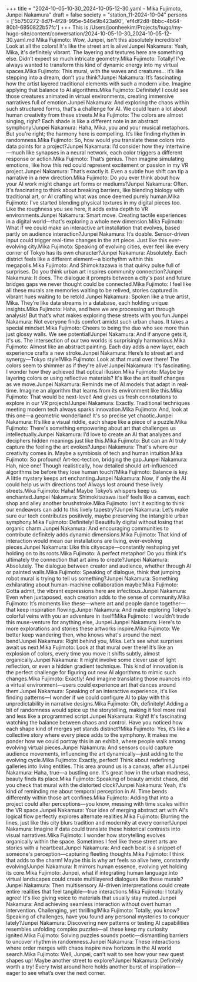 +++
title = "2024-10-05-10-30_2024-10-05-12-30.yaml - Mika Fujimoto, Junpei Nakamura"
draft = false
society = "station_11-2024-10-04"
persons = ['5b750272-8d7f-4f28-995e-546e9b423a90', 'ef4df2d8-8bbc-4b64-80b1-6950822b57fc']
+++
This is /Users/joonheekim/Projects/hugo/my-hugo-site/content/conversation/2024-10-05-10-30_2024-10-05-12-30.yaml.md
Mika Fujimoto: Wow, Junpei, isn't this absolutely incredible? Look at all the colors! It's like the street art is alive!Junpei Nakamura: Yeah, Mika, it's definitely vibrant. The layering and textures here are something else. Didn’t expect so much intricate geometry.Mika Fujimoto: Totally! I've always wanted to transform this kind of dynamic energy into my virtual spaces.Mika Fujimoto: This mural, with the waves and creatures... it’s like stepping into a dream, don’t you think?Junpei Nakamura: It’s fascinating how the artist layered traditional elements with such a modern vibe. Imagine applying that balance to AI algorithms.Mika Fujimoto: Definitely! I could see those creatures animated in virtual environments, creating immersive narratives full of emotion.Junpei Nakamura: And exploring the chaos within such structured forms, that's a challenge for AI. We could learn a lot about human creativity from these streets.Mika Fujimoto: The colors are almost singing, right? Each shade is like a different note in an abstract symphony!Junpei Nakamura: Haha, Mika, you and your musical metaphors. But you're right; the harmony here is compelling. It’s like finding rhythm in randomness.Mika Fujimoto: So, how would you translate these colors into data points for a project?Junpei Nakamura: I’d consider how they intertwine—much like synapses in a neural network, each color triggers a different response or action.Mika Fujimoto: That’s genius. Then imagine simulating emotions, like how this red could represent excitement or passion in my VR project.Junpei Nakamura: That’s exactly it. Even a subtle hue shift can tip a narrative in a new direction.Mika Fujimoto: Do you ever think about how your AI work might change art forms or mediums?Junpei Nakamura: Often. It's fascinating to think about breaking barriers, like blending biology with traditional art, or AI crafting what was once deemed purely human.Mika Fujimoto: I've started blending physical textures in my digital pieces too. Like the roughness you see here, it adds extra depth to VR environments.Junpei Nakamura: Smart move. Creating tactile experiences in a digital world—that's exploring a whole new dimension.Mika Fujimoto: What if we could make an interactive art installation that evolves, based partly on audience interaction?Junpei Nakamura: It’s doable. Sensor-driven input could trigger real-time changes in the art piece. Just like this ever-evolving city.Mika Fujimoto: Speaking of evolving cities, ever feel like every corner of Tokyo has its own character?Junpei Nakamura: Absolutely. Each district feels like a different element—a biorhythm within this megapolis.Mika Fujimoto: And Shimokitazawa is that quirky pulse full of surprises. Do you think urban art inspires community connection?Junpei Nakamura: It does. The dialogue it prompts between a city's past and future bridges gaps we never thought could be connected.Mika Fujimoto: I feel like all these murals are memories waiting to be relived, stories captured in vibrant hues waiting to be retold.Junpei Nakamura: Spoken like a true artist, Mika. They’re like data streams in a database, each holding unique insights.Mika Fujimoto: Haha, and here we are processing art through analysis! But that’s what makes exploring these streets with you fun.Junpei Nakamura: Not everyone finds comfort amidst such urban chaos. It takes a special mindset.Mika Fujimoto: Cheers to being the duo who see more than just glossy walls. We see potential!Junpei Nakamura: And if anyone gets it, it's us. The intersection of our two worlds is surprisingly harmonious.Mika Fujimoto: Almost like an abstract painting. Each day adds a new layer, each experience crafts a new stroke.Junpei Nakamura: Here’s to street art and synergy—Tokyo style!Mika Fujimoto: Look at that mural over there! The colors seem to shimmer as if they're alive!Junpei Nakamura: It's fascinating. I wonder how they achieved that optical illusion.Mika Fujimoto: Maybe by layering colors or using reflective materials? It's like the art itself changes as we move.Junpei Nakamura: Reminds me of AI models that adapt in real-time. Imagine an algorithm that learns from its environment like this.Mika Fujimoto: That would be next-level! And gives us fresh connotations to explore in our VR projects!Junpei Nakamura: Exactly. Traditional techniques meeting modern tech always sparks innovation.Mika Fujimoto: And, look at this one—a geometric wonderland! It's so precise yet chaotic.Junpei Nakamura: It’s like a visual riddle, each shape like a piece of a puzzle.Mika Fujimoto: There's something empowering about art that challenges us intellectually.Junpei Nakamura: I’d love to create an AI that analyzes and deciphers hidden meanings just like this.Mika Fujimoto: But can an AI truly capture the feeling the art evokes?Junpei Nakamura: That's where our creativity comes in. Maybe a symbiosis of tech and human intuition.Mika Fujimoto: So profound! Art-tec-tection, bridging the gap.Junpei Nakamura: Hah, nice one! Though realistically, how detailed should art-influenced algorithms be before they lose human touch?Mika Fujimoto: Balance is key. A little mystery keeps art enchanting.Junpei Nakamura: Now, if only the AI could help us with directions too! Always lost around these lively streets.Mika Fujimoto: Haha! Maybe Tokyo’s whispers keep us enchanted.Junpei Nakamura: Shimokitazawa itself feels like a canvas, each shop and alley another brushstroke.Mika Fujimoto: Isn’t it exciting to think our endeavors can add to this lively tapestry?Junpei Nakamura: Let’s make sure our tech contributes positively, maybe preserving the intangible urban symphony.Mika Fujimoto: Definitely! Beautifully digital without losing that organic charm.Junpei Nakamura: And encouraging communities to contribute definitely adds dynamic dimensions.Mika Fujimoto: That kind of interaction would mean our installations are living, ever-evolving pieces.Junpei Nakamura: Like this cityscape—constantly reshaping yet holding on to its roots.Mika Fujimoto: A perfect metaphor! Do you think it's ultimately the connection that art aims to create?Junpei Nakamura: Absolutely. The dialogue between creator and audience, whether through AI or painted walls.Mika Fujimoto: Speaking of dialogue, think that jumping robot mural is trying to tell us something?Junpei Nakamura: Something exhilarating about human-machine collaboration maybe!Mika Fujimoto: Gotta admit, the vibrant expressions here are infectious.Junpei Nakamura: Even when juxtaposed, each creation adds to the sense of community.Mika Fujimoto: It’s moments like these—where art and people dance together—that keep inspiration flowing.Junpei Nakamura: And make exploring Tokyo's colorful veins with you an adventure in itself!Mika Fujimoto: I wouldn’t trade this muse-venture for anything else, Junpei.Junpei Nakamura: Here's to more explorations and stories these artworks inspire.Mika Fujimoto: We better keep wandering then, who knows what's around the next bend!Junpei Nakamura: Right behind you, Mika. Let’s see what surprises await us next.Mika Fujimoto: Look at that mural over there! It’s like an explosion of colors, every time you move it shifts subtly, almost organically.Junpei Nakamura: It might involve some clever use of light reflection, or even a hidden gradient technique. This kind of innovation is the perfect challenge for figuring out new AI algorithms to mimic such changes.Mika Fujimoto: Exactly! And imagine translating those nuances into a virtual environment—users could experience art that dances around them.Junpei Nakamura: Speaking of an interactive experience, it's like finding patterns—I wonder if we could configure AI to play with this unpredictability in narrative designs.Mika Fujimoto: Oh, definitely! Adding a bit of randomness would spice up the storytelling, making it feel more real and less like a programmed script.Junpei Nakamura: Right! It's fascinating watching the balance between chaos and control. Have you noticed how each shape kind of merges yet stands distinct?Mika Fujimoto: Yes, it’s like a collective story where every piece adds to the symphony. It makes me ponder how we could portray this in an exhibit, where people walk among evolving virtual pieces.Junpei Nakamura: And sensors could capture audience movements, influencing the art dynamically—just adding to the evolving cycle.Mika Fujimoto: Exactly, perfect! Think about redefining galleries into living entities. This area around us is a canvas, after all.Junpei Nakamura: Haha, true—a bustling one. It's great how in the urban madness, beauty finds its place.Mika Fujimoto: Speaking of beauty amidst chaos, did you check that mural with the distorted clock?Junpei Nakamura: Yeah, it's kind of reminding me about temporal perception in AI. Time bends differently within those art confines.Mika Fujimoto: Adding that into a project could alter perceptions—you know, messing with time scales within the VR space.Junpei Nakamura: Your idea of merging abstract art with AI's logical flow perfectly explores alternate realities.Mika Fujimoto: Blurring the lines, just like this city blurs tradition and modernity at every corner!Junpei Nakamura: Imagine if data could translate these historical contrasts into visual narratives.Mika Fujimoto: I wonder how storytelling evolves organically within the space. Sometimes I feel like these street arts are stories with a heartbeat.Junpei Nakamura: And each beat is a snippet of someone's perception—capturing fleeting thoughts.Mika Fujimoto: I think that adds to the charm! Maybe this is why art feels so alive here, constantly evolving!Junpei Nakamura: It mirrors human essence, evolving yet holding its core.Mika Fujimoto: Junpei, what if integrating human language into virtual landscapes could create multilayered dialogues like these murals?Junpei Nakamura: Then multisensory AI-driven interpretations could create entire realities that feel tangible—true interactions.Mika Fujimoto: I totally agree! It's like giving voice to materials that usually stay muted.Junpei Nakamura: And achieving seamless interaction without overt human intervention. Challenging, yet thrilling!Mika Fujimoto: Totally, you know? Speaking of challenges, have you found any personal mysteries to conquer lately?Junpei Nakamura: Discovering new patterns or testing AI capabilities resembles unfolding complex puzzles—all these keep my curiosity ignited.Mika Fujimoto: Solving puzzles sounds poetic—dismantling barriers to uncover rhythm in randomness.Junpei Nakamura: These interactions where order merges with chaos inspire new horizons in the AI world search.Mika Fujimoto: Well, Junpei, can’t wait to see how your new quest shapes up! Maybe another street to explore?Junpei Nakamura: Definitely worth a try! Every twist around here holds another burst of inspiration—eager to see what’s over the next corner.